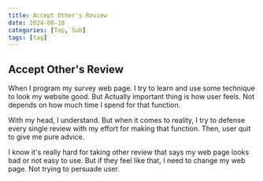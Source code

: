 ```yaml
---
title: Accept Other's Review
date: 2024-08-18
categories: [Top, Sub]
tags: [tag]
---
```


## Accept Other's Review

When I program my survey web page. I try to learn and use some technique to look my website good. But Actually important thing is how user feels. Not depends on how much time I spend for that function. <br>

With my head, I understand. But when it comes to reality, I try to defense every single review with my effort for making that function. Then, user quit to give me pure advice. <br>

I know it's really hard for taking other review that says my web page looks bad or not easy to use. But if they feel like that, I need to change my web page. Not trying to persuade user.